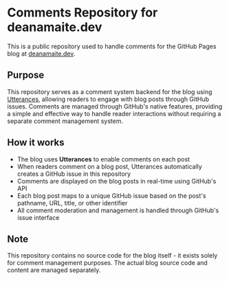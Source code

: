 # Comments Repository for deanamaite.dev

This is a public repository used to handle comments for the GitHub Pages blog at [deanamaite.dev](https://deanamaite.dev).

## Purpose

This repository serves as a comment system backend for the blog using [Utterances](https://utteranc.es/), allowing readers to engage with blog posts through GitHub issues. Comments are managed through GitHub's native features, providing a simple and effective way to handle reader interactions without requiring a separate comment management system.

## How it works

- The blog uses **Utterances** to enable comments on each post
- When readers comment on a blog post, Utterances automatically creates a GitHub issue in this repository
- Comments are displayed on the blog posts in real-time using GitHub's API
- Each blog post maps to a unique GitHub issue based on the post's pathname, URL, title, or other identifier
- All comment moderation and management is handled through GitHub's issue interface

## Note

This repository contains no source code for the blog itself - it exists solely for comment management purposes. The actual blog source code and content are managed separately.
